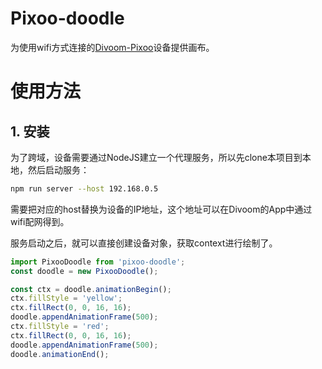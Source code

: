 # Pixoo-doodle

为使用wifi方式连接的[Divoom-Pixoo](https://divoom.com/products/pixoo-64)设备提供画布。

# 使用方法

## 1. 安装

为了跨域，设备需要通过NodeJS建立一个代理服务，所以先clone本项目到本地，然后启动服务：

```bash
npm run server --host 192.168.0.5
```

需要把对应的host替换为设备的IP地址，这个地址可以在Divoom的App中通过wifi配网得到。

服务启动之后，就可以直接创建设备对象，获取context进行绘制了。

```js
import PixooDoodle from 'pixoo-doodle';
const doodle = new PixooDoodle();

const ctx = doodle.animationBegin();
ctx.fillStyle = 'yellow';
ctx.fillRect(0, 0, 16, 16);
doodle.appendAnimationFrame(500);
ctx.fillStyle = 'red';
ctx.fillRect(0, 0, 16, 16);
doodle.appendAnimationFrame(500);
doodle.animationEnd();
```
